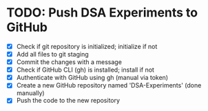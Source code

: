 # TODO: Push DSA Experiments to GitHub

- [x] Check if git repository is initialized; initialize if not
- [x] Add all files to git staging
- [x] Commit the changes with a message
- [x] Check if GitHub CLI (gh) is installed; install if not
- [x] Authenticate with GitHub using gh (manual via token)
- [x] Create a new GitHub repository named 'DSA-Experiments' (done manually)
- [x] Push the code to the new repository
